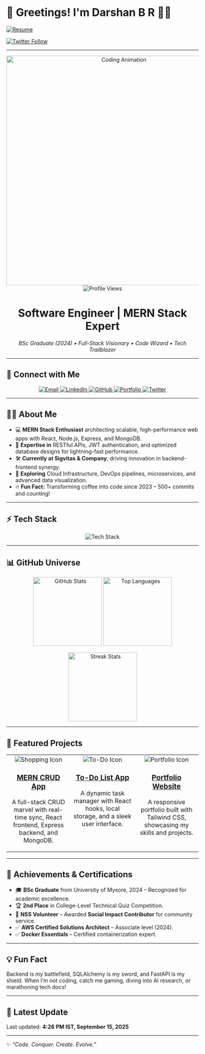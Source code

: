 # 🚀 Greetings! I'm Darshan B R 👨‍💻  

[![Resume](https://img.shields.io/badge/📄_Download_Resume-brightgreen?style=for-the-badge)](https://github.com/darshanbr66/Darshan-Portfolio/raw/main/Darshan-Resume.pdf)

[![Twitter Follow](https://img.shields.io/twitter/follow/darshanbr66?style=for-the-badge&label=Follow)](https://twitter.com/darshanbr66)

---

<p align="center">
  <img src="https://media.giphy.com/media/qgQUggAC3Pfv687qPC/giphy.gif" width="600" alt="Coding Animation" />
  <br>
  <img src="https://komarev.com/ghpvc/?username=darshanbr66&label=Profile%20Views&color=brightgreen&style=flat" alt="Profile Views" />
</p>

<h1 align="center">Software Engineer | MERN Stack Expert</h1>  
<p align="center">
  <em>BSc Graduate (2024) • Full-Stack Visionary • Code Wizard • Tech Trailblazer</em>
</p>

---

## 🔗 Connect with Me  
<p align="center">
  <a href="mailto:mitdverma@gmail.com">
    <img src="https://img.shields.io/badge/Email-D14836?style=for-the-badge&logo=gmail&logoColor=white" alt="Email" />
  </a>
  <a href="https://linkedin.com/in/darshanbr">
    <img src="https://img.shields.io/badge/LinkedIn-0077B5?style=for-the-badge&logo=linkedin&logoColor=white" alt="LinkedIn" />
  </a>
  <a href="https://github.com/darshanbr66">
    <img src="https://img.shields.io/badge/GitHub-000?style=for-the-badge&logo=github&logoColor=white" alt="GitHub" />
  </a>
  <a href="https://darshanbr66.github.io/Darshan-Portfolio">
    <img src="https://img.shields.io/badge/Portfolio-FF5722?style=for-the-badge&logo=firefox&logoColor=white" alt="Portfolio" />
  </a>
  <a href="https://twitter.com/darshanbr66">
    <img src="https://img.shields.io/badge/Twitter-1DA1F2?style=for-the-badge&logo=twitter&logoColor=white" alt="Twitter" />
  </a>
</p>

---

## 👨‍💻 About Me  
<!-- <div align="center">
  <img src="https://media.giphy.com/media/5xtDarC7o2GIC3cDOw/giphy.gif" width="200" alt="Developer GIF" />
</div> -->

- 💻 **MERN Stack Enthusiast** architecting scalable, high-performance web apps with React, Node.js, Express, and MongoDB.  
- 🎯 **Expertise in** RESTful APIs, JWT authentication, and optimized database designs for lightning-fast performance.  
- 🛠️ **Currently at Sigvitas & Company**, driving innovation in backend-frontend synergy.  
- 🌱 **Exploring** Cloud Infrastructure, DevOps pipelines, microservices, and advanced data visualization.  
- 🔥 **Fun Fact:** Transforming coffee into code since 2023 – 500+ commits and counting!  

---

## ⚡ Tech Stack  
<p align="center">
  <img src="https://skillicons.dev/icons?i=html,css,js,react,nodejs,express,mongodb,tailwind,bootstrap,git,github,vscode,postman" alt="Tech Stack" />
</p>

---

## 📊 GitHub Universe  
<p align="center">
  <img src="https://github-readme-stats.vercel.app/api?username=darshanbr66&show_icons=true&theme=dracula&hide_border=true" alt="GitHub Stats" height="180" />
  <img src="https://github-readme-stats.vercel.app/api/top-langs/?username=darshanbr66&layout=compact&theme=dracula&hide_border=true" alt="Top Languages" height="180" />
</p>

<p align="center">
  <img src="https://github-readme-streak-stats.herokuapp.com/?user=darshanbr66&theme=dracula&hide_border=true" alt="Streak Stats" height="180" />
</p>

---

## 🌟 Featured Projects  
<table align="center">
  <tr>
    <td valign="top" width="33%">
      <div align="center">
        <img src="https://img.icons8.com/color/48/000000/shopping-cart.png" alt="Shopping Icon" />
        <h3><a href="https://github.com/darshanbr66/mern-crud">MERN CRUD App</a></h3>
        <p>A full-stack CRUD marvel with real-time sync, React frontend, Express backend, and MongoDB.</p>
      </div>
    </td>
    <td valign="top" width="33%">
      <div align="center">
        <img src="https://img.icons8.com/color/48/000000/list.png" alt="To-Do Icon" />
        <h3><a href="https://github.com/darshanbr66/To-Do-List-App">To-Do List App</a></h3>
        <p>A dynamic task manager with React hooks, local storage, and a sleek user interface.</p>
      </div>
    </td>
    <td valign="top" width="33%">
      <div align="center">
        <img src="https://img.icons8.com/color/48/000000/web-design.png" alt="Portfolio Icon" />
        <h3><a href="https://github.com/darshanbr66/Portfolio">Portfolio Website</a></h3>
        <p>A responsive portfolio built with Tailwind CSS, showcasing my skills and projects.</p>
      </div>
    </td>
  </tr>
</table>

---

## 🎯 Achievements & Certifications  
- 🎓 **BSc Graduate** from University of Mysore, 2024 – Recognized for academic excellence.  
- 🏆 **2nd Place** in College-Level Technical Quiz Competition.  
- 🌟 **NSS Volunteer** – Awarded **Social Impact Contributor** for community service.  
- ✅ **AWS Certified Solutions Architect** – Associate level (2024).  
- ✅ **Docker Essentials** – Certified containerization expert.  

---

## 💡 Fun Fact  
<!-- <div align="center">
  <img src="https://media.giphy.com/media/3o7TKRNd5sUJ0YxLhK/giphy.gif" width="200" alt="Coffee GIF" />
</div> -->
Backend is my battlefield, SQLAlchemy is my sword, and FastAPI is my shield. When I’m not coding, catch me gaming, diving into AI research, or marathoning tech docs!

---

## 📅 Latest Update  
Last updated: **4:26 PM IST, September 15, 2025**  

---

✨ *“Code. Conquer. Create. Evolve.”*
